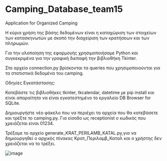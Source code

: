 # Camping_Database_team15
Application for Organized Camping

Η κύρια χρήση της βάσης δεδομένων είναι η καταχώριση των στοιχείων των κατασκηνωτών με σκοπό την διαχείριση των κρατήσεων και των πληρωμών. 

Για την υλοποίηση της εφαρμογής χρησιμοποιήσαμε Python και συγκεκριμένα για την γραφική διεπαφή την βιβλιοθήκη Tkinter.

Στο αρχείο connection.py βρίσκονται τα queries που χρησιμοποιούνται για τα στατιστικά δεδομένα του camping. 

Οδηγίες Εγκατάστασης:

  Κατεβάστε τις βιβλιοθήκες tkinter, tkcalendar, datetime με pip install και είναι απαραίτητο να είναι εγκατεστημένο το εργαλείο DB Browser for SQLite.
  
  Δημιουργήστε νέο φάκελο που να περιέχει τα αρχεία που θα κατεβάσετε και τρέξτε το camping.py. Για είσοδο ως receptionist ο κωδικός που χρειάζεται είναι 01234.
  
Τρέξαμε το αρχείο generate_KRAT_PERILAMB_KATAL.py,για να δημιουργηθεί ο αρχικός πίνακας  Kρατ_Περιλαμβ_Καταλ και ο χρήστης δεν χρειάζεται να το τρέξει.
  
![image](https://github.com/user-attachments/assets/3564348e-83c9-4df7-80a5-0245218ef74e)



